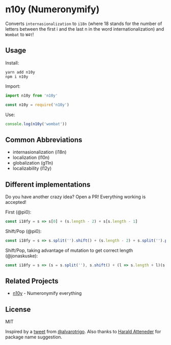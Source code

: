 # n10y (Numeronymify)

Converts `internasionalization` to `i18n` (where 18 stands for the number of letters between the first i and the last n in the word internationalization) and `Wombat` to `W4t`!

## Usage

Install:

```
yarn add n10y
npm i n10y
```

Import:

```js
import n10y from 'n10y'

const n10y = require('n10y')
```

Use:

```js
console.log(n10y('wombat'))
```

## Common Abbreviations

- internasionalization (i18n)
- localization (l10n)
- globalization (g11n)
- localizability (l12y)

## Different implementations

Do you have another crazy idea? Open a PR! Everything working is accepted!

First (@pi0):

```js
const i18fy = s => s[0] + (s.length - 2) + s[s.length - 1]
```

Shift/Pop (@pi0):

```js
const i18fy = s => s.split('').shift() + (s.length - 2) + s.split('').pop()
```

Shift/Pop, taking advantage of mutation to get correct length (@jonaskuske):

```js
const i18fy = s => (s = s.split(''), s.shift() + (l => s.length + l)(s.pop()))
```

## Related Projects

- [n10y](https://github.com/foriequal0/n10y) - Numeronymify everything

## License

MIT

Inspired by a [tweet](https://twitter.com/IMAC2/status/1211606044788572162) from [@alvarotrigo](https://github.com/alvarotrigo). Also thanks to [Harald Atteneder](https://twitter.com/urbantrout) for package name suggestion.

